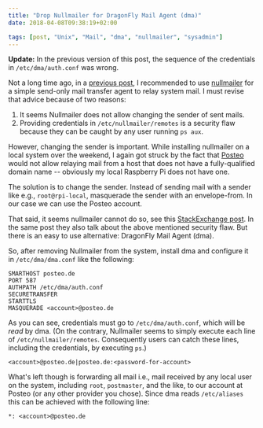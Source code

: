 ```yaml
---
title: "Drop Nullmailer for DragonFly Mail Agent (dma)"
date: 2018-04-08T09:38:19+02:00

tags: [post, "Unix", "Mail", "dma", "nullmailer", "sysadmin"]
---
```


 **Update:** In the previous version of this post, the sequence of the
 credentials in `/etc/dma/auth.conf` was wrong.

Not a long time ago, in a [previous
post](@/2018-04-02-nullmailer-for-system-mail.md), I recommended to
use [nullmailer][nullmailer] for a simple send-only mail transfer
agent to relay system mail. I must revise that advice because of two
reasons:

 <!-- more -->

1. It seems Nullmailer does not allow changing the sender of sent mails.
2. Providing credentials in `/etc/nullmailer/remotes` is a security flaw because
   they can be caught by any user running `ps aux`.

However, changing the sender is important. While installing nullmailer on a
local system over the weekend, I again got struck by the fact that
[Posteo][posteo] would not allow relaying mail from a host that does not have a
fully-qualified domain name -- obviously my local Raspberry Pi does not have
one.

The solution is to change the sender. Instead of sending mail with a sender like
e.g., `root@rpi-local`, masquerade the sender with an envelope-from. In our case
we can use the Posteo account.

That said, it seems nullmailer cannot do so, see this [StackExchange
post][stackexchange-post]. In the same post they also talk about the above
mentioned security flaw. But there is an easy to use alternative: DragonFly Mail
Agent (dma).

So, after removing Nullmailer from the system, install dma and configure it in
`/etc/dma/dma.conf` like the following:

```
SMARTHOST posteo.de
PORT 587
AUTHPATH /etc/dma/auth.conf
SECURETRANSFER
STARTTLS
MASQUERADE <account>@posteo.de
```

As you can see, credentials must go to `/etc/dma/auth.conf`, which will be *read*
by dma. (On the contrary, Nullmailer seems to simply execute each line of
`/etc/nullmailer/remotes`. Consequently users can catch these lines, including
the credentials, by executing `ps`.)

```
<account>@posteo.de|posteo.de:<password-for-account>
```

What's left though is forwarding all mail i.e., mail received by any local user
on the system, including `root`, `postmaster`, and the like, to our account at
Posteo (or any other provider you chose). Since dma reads `/etc/aliases` this
can be achieved with the following line:

```
*: <account>@posteo.de
```

[nullmailer]: http://untroubled.org/nullmailer
[posteo]: https://www.posteo.de
[stackexchange-post]: https://askubuntu.com/a/759682/441510
